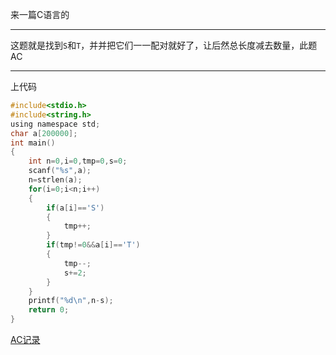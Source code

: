 来一篇C语言的



------------
这题就是找到```S```和```T```，并并把它们一一配对就好了，让后然总长度减去数量，此题AC



------------
上代码
```c
#include<stdio.h>
#include<string.h>
using namespace std;
char a[200000];
int main()
{
	int n=0,i=0,tmp=0,s=0;
	scanf("%s",a);
	n=strlen(a); 
	for(i=0;i<n;i++)
	{
		if(a[i]=='S')
		{
			tmp++;
		}
		if(tmp!=0&&a[i]=='T')
		{
			tmp--;
			s+=2;
		}
	}
	printf("%d\n",n-s);
	return 0;
}
```

[AC记录](https://www.luogu.com.cn/record/43393082)


